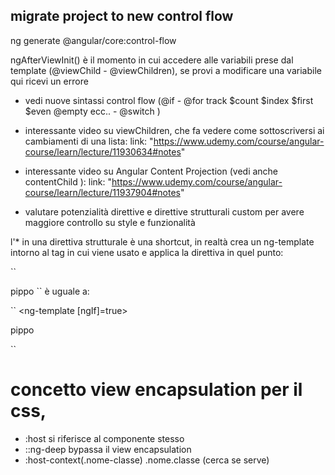 <!-- NOTE: -->

## migrate project to new control flow

ng generate @angular/core:control-flow

ngAfterViewInit() è il momento in cui accedere alle variabili prese dal template (@viewChild - @viewChildren), se provi a modificare una variabile qui ricevi un errore

- vedi nuove sintassi control flow (@if - @for track $count $index $first $even @empty ecc.. - @switch )

- interessante video su viewChildren, che fa vedere come sottoscriversi ai cambiamenti di una lista:
  link: "https://www.udemy.com/course/angular-course/learn/lecture/11930634#notes"

- interessante video su Angular Content Projection (vedi anche contentChild ):
  link: "https://www.udemy.com/course/angular-course/learn/lecture/11937904#notes"

- valutare potenzialità direttive e direttive strutturali custom per avere maggiore controllo su style e funzionalità

l'\* in una direttiva strutturale è una shortcut, in realtà crea un ng-template intorno al tag in cui viene usato e applica la direttiva in quel punto:

``

<p *ngIf=true>pippo</> 
``
è uguale a:

``
<ng-template [ngIf]=true>

  <p>pippo</p>
</ng-template>
``

# concetto view encapsulation per il css,

- :host si riferisce al componente stesso
- ::ng-deep bypassa il view encapsulation
- :host-context(.nome-classe) .nome.classe (cerca se serve)
